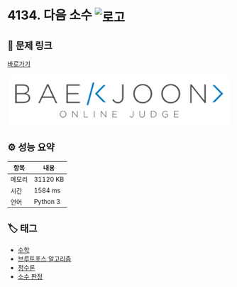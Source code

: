 # 4134. 다음 소수 <img src="https://d2gd6pc034wcta.cloudfront.net/tier/7.svg" alt="로고" height="32" style="vertical-align: middle;" />

## 🔗 문제 링크

[바로가기](https://www.acmicpc.net/problem/4134)

![백준 로고](../../images/boj.png)

## ⚙️ 성능 요약

| 항목   | 내용     |
| ------ | -------- |
| 메모리 | 31120 KB |
| 시간   | 1584 ms  |
| 언어   | Python 3 |

## 🏷️ 태그

- [수학](https://www.acmicpc.net/problemset?sort=ac_desc&algo=124)
- [브루트포스 알고리즘](https://www.acmicpc.net/problemset?sort=ac_desc&algo=125)
- [정수론](https://www.acmicpc.net/problemset?sort=ac_desc&algo=95)
- [소수 판정](https://www.acmicpc.net/problemset?sort=ac_desc&algo=9)
